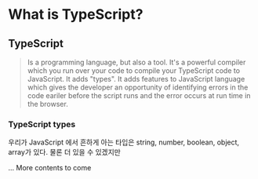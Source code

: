 # What is TypeScript?

## TypeScript
> Is a programming language, but also a tool. It's a powerful compiler which you run over your code to compile your TypeScript code to JavaScript.
> It adds "types". It adds features to JavaScript language which gives the developer an opportunity of identifying errors in the code eariler before the script runs and the error occurs at run time in the browser.

### TypeScript types

우리가 JavaScript 에서 흔하게 아는 타입은 string, number, boolean, object, array가 있다. 물론 더 있을 수 있겠지만 

... More contents to come
